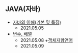 JAVA(자바)
-------------------------------------------------------------------------------------------
+ [자바의 이해(기본 및 특징)](https://develaniper-devpage.tistory.com/48?category=479024)
  * 2021.05.05
+ [변수, 배열](https://develaniper-devpage.tistory.com/60)
  * 2021.05.08
+[객체지향언어](https://develaniper-devpage.tistory.com/61?category=479024)
  * 2021.05.09
